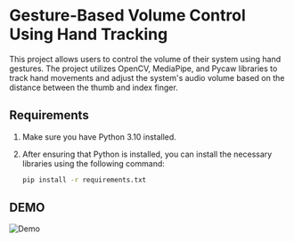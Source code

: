 # Gesture-Based Volume Control Using Hand Tracking

This project allows users to control the volume of their system using hand gestures. The project utilizes OpenCV, MediaPipe, and Pycaw libraries to track hand movements and adjust the system's audio volume based on the distance between the thumb and index finger.


## Requirements

1. Make sure you have Python 3.10 installed.

2. After ensuring that Python is installed, you can install the necessary libraries using the following command:

   ```bash
   pip install -r requirements.txt
   ```
## DEMO
![Demo](https://github.com/h4kr7/Gesture_Based_Volume_Control_Using_Hand_Tracking/blob/main/gif/1.png)